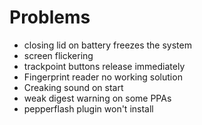 # Problems
- closing lid on battery freezes the system
- screen flickering
- trackpoint buttons release immediately
- Fingerprint reader no working solution
- Creaking sound on start
- weak digest warning on some PPAs
- pepperflash plugin won't install
